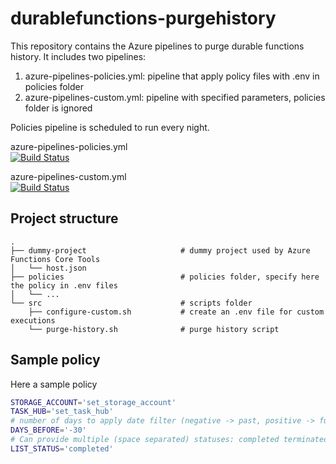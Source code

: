 # durablefunctions-purgehistory

This repository contains the Azure pipelines to purge durable functions history.
It includes two pipelines:
1. azure-pipelines-policies.yml: pipeline that apply policy files with .env in policies folder
1. azure-pipelines-custom.yml: pipeline with specified parameters, policies folder is ignored

Policies pipeline is scheduled to run every night.

azure-pipelines-policies.yml  
[![Build Status](https://dev.azure.com/pasqdvt/df-purgehistory/_apis/build/status/df-purgehistory-scheduled?branchName=master)](https://dev.azure.com/pasqdvt/df-purgehistory/_build/latest?definitionId=1&branchName=master)

azure-pipelines-custom.yml  
[![Build Status](https://dev.azure.com/pasqdvt/df-purgehistory/_apis/build/status/df-purgehistory-scheduled?branchName=master)](https://dev.azure.com/pasqdvt/df-purgehistory/_build/latest?definitionId=1&branchName=master)

## Project structure

    .
    ├── dummy-project                     # dummy project used by Azure Functions Core Tools
    │   └── host.json
    ├── policies                          # policies folder, specify here the policy in .env files
    │   └── ...
    └── src                               # scripts folder
        ├── configure-custom.sh           # create an .env file for custom executions
        └── purge-history.sh              # purge history script

## Sample policy

Here a sample policy

```bash
STORAGE_ACCOUNT='set_storage_account'
TASK_HUB='set_task_hub'
# number of days to apply date filter (negative -> past, positive -> future)
DAYS_BEFORE='-30'
# Can provide multiple (space separated) statuses: completed terminated canceled failed
LIST_STATUS='completed'
```
